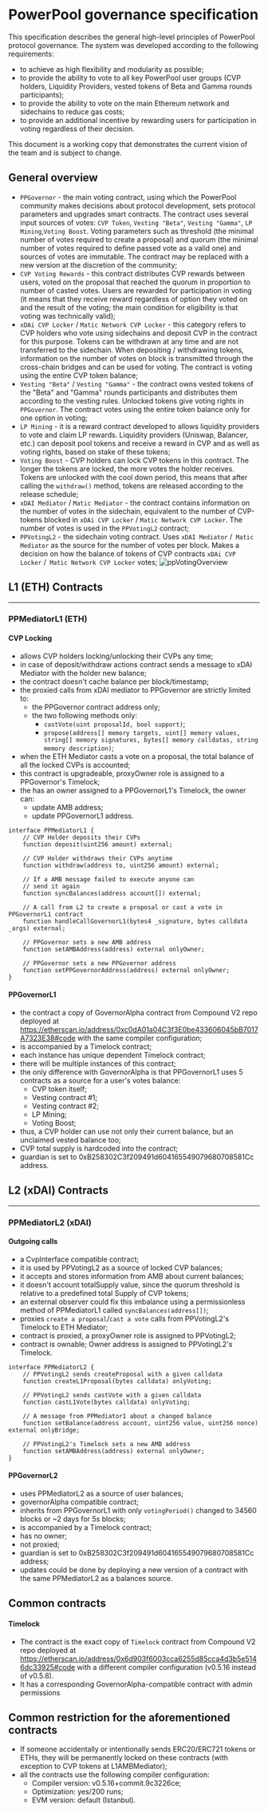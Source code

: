# PowerPool governance specification

This specification describes the general high-level principles of PowerPool protocol governance.
The system was developed according to the following requirements:
* to achieve as high flexibility and modularity as possible;
* to provide the ability to vote to all key PowerPool user groups (CVP holders, Liquidity Providers, vested tokens of Beta and Gamma rounds participants);
* to provide the ability to vote on the main Ethereum network and sidechains to reduce gas costs;
* to provide an additional incentive by rewarding users for participation in voting regardless of their decision.

This document is a working copy that demonstrates the current vision of the team and is subject to change.

## General overview
* `PPGovernor` - the main voting contract, using which the PowerPool community makes decisions about protocol development, sets protocol parameters and upgrades smart contracts. The contract uses several input sources of votes: `CVP Token`, `Vesting "Beta"`, `Vesting "Gamma"`, `LP Mining`,`Voting Boost`. Voting parameters such as threshold (the minimal number of votes required to create a proposal) and quorum (the minimal number of votes required to define passed vote as a valid one) and sources of votes are immutable. The contract may be replaced with a new version at the discretion of the community;
* `CVP Voting Rewards` - this contract distributes CVP rewards between users, voted on the proposal that reached the quorum in proportion to number of casted votes. Users are rewarded for participation in voting (it means that they receive reward regardless of option they voted on and the result of the voting; the main condition for eligibility is that voting was technically valid);
* `xDAi CVP Locker` / `Matic Network CVP Locker` - this category refers to CVP holders who vote using sidechains and deposit CVP in the contract for this purpose. Tokens can be withdrawn at any time and are not transferred to the sidechain. When depositing / withdrawing tokens, information on the number of votes on block is transmitted through the cross-chain bridges and can be used for voting. The contract is voting using the entire CVP token balance;
* `Vesting "Beta"` / `Vesting "Gamma"` - the contract owns vested tokens of the "Beta" and "Gamma" rounds participants and distributes them according to the vesting rules. Unlocked tokens give voting rights in `PPGovernor`. The contract votes using the entire token balance only for one option in voting;
* `LP Mining` - it is a reward contract developed to allows liquidity providers to vote and claim LP rewards. Liquidity providers (Uniswap, Balancer, etc.) can deposit pool tokens and receive a reward in CVP and as well as voting rights, based on stake of these tokens;
* `Voting Boost` - CVP holders can lock CVP tokens in this contract. The longer the tokens are locked, the more votes the holder receives. Tokens are unlocked with the cool down period, this means that after calling the `withdraw()` method, tokens are released according to the release schedule;
* `xDAI Mediator` / `Matic Mediator` - the contract contains information on the number of votes in the sidechain, equivalent to the number of CVP-tokens blocked in `xDAi CVP Locker` / `Matic Network CVP Locker`. The number of votes is used in the `PPVotingL2` contract;
* `PPVotingL2` - the sidechain voting contract. Uses `xDAI Mediator` /` Matic Mediator` as the source for the number of votes per block. Makes a decision on how the balance of tokens of CVP contracts `xDAi CVP Locker` /` Matic Network CVP Locker` votes;
![ppVotingOverview](https://github.com/powerpool-finance/powerpool-docs/blob/master/images/ppVotingOverview.png?raw=true)
## L1 (ETH) Contracts

----
### PPMediatorL1 (ETH)

#### CVP Locking
* allows CVP holders locking/unlocking their CVPs any time;
* in case of deposit/withdraw actions contract sends a message to xDAI Mediator with the holder new balance;
* the contract doesn't cache balance per block/timestamp;
* the proxied calls from xDAI mediator to PPGovernor are strictly limited to:
	* the PPGovernor contract address only;
	* the two following methods only:
		* `castVote(uint proposalId, bool support)`;
		* `propose(address[] memory targets, uint[] memory values, string[] memory signatures, bytes[] memory calldatas, string memory description)`;
* when the ETH Mediator casts a vote on a proposal, the total balance of all the locked CVPs is accounted;
* this contract is upgradeable, proxyOwner role is assigned to a PPGovernor's Timelock;
* the has an owner assigned to a PPGovernorL1's Timelock, the owner can:
	* update AMB address;
	* update PPGovernorL1 address.

```solidity
interface PPMediatorL1 {
	// CVP Holder deposits their CVPs
	function deposit(uint256 amount) external;

	// CVP Holder withdraws their CVPs anytime
	function withdraw(address to, uint256 amount) external;

	// If a AMB message failed to execute anyone can
	// send it again
	function syncBalances(address account[]) external;

	// A call from L2 to create a proposal or cast a vote in PPGovernorL1 contract
	function handleCallGovernorL1(bytes4 _signature, bytes calldata _args) external;

	// PPGovernor sets a new AMB address
	function setAMBAddress(address) external onlyOwner;

	// PPGovernor sets a new PPGovernor address
	function setPPGovernorAddress(address) external onlyOwner;
}
```

#### PPGovernorL1
* the contract a copy of GovernorAlpha contract from Compound V2 repo deployed at
https://etherscan.io/address/0xc0dA01a04C3f3E0be433606045bB7017A7323E38#code with the same
compiler configuration;
* is accompanied by a Timelock contract;
* each instance has unique dependent Timelock contract;
* there will be multiple instances of this contract;
* the only difference with GovernorAlpha is that PPGovernorL1 uses 5 contracts as a source for a user's votes balance:
	* CVP token itself;
	* Vesting contract #1;
	* Vesting contract #2;
	* LP Mining;
	* Voting Boost;
* thus, a CVP holder can use not only their current balance, but an unclaimed vested balance too;
* CVP total supply is hardcoded into the contract;
* guardian is set to 0xB258302C3f209491d604165549079680708581Cc address.

## L2 (xDAI) Contracts

----
### PPMediatorL2 (xDAI)

#### Outgoing calls

* a CvpInterface compatible contract;
* it is used by PPVotingL2 as a source of locked CVP balances;
* it accepts and stores information from AMB about current balances;
* it doesn't account totalSupply value, since the quorum threshold is relative to a predefined total Supply of CVP tokens;
* an external observer could fix this imbalance using a permissionless method of PPMediatorL1 called `syncBalances(address[])`;
* proxies `create a proposal`/`cast a vote` calls from PPVotingL2's Timelock to ETH Mediator;
* contract is proxied, a proxyOwner role is assigned to PPVotingL2;
* contract is ownable; Owner address is assigned to PPVotingL2's Timelock.


```solidity
interface PPMediatorL2 {
	// PPVotingL2 sends createProposal with a given calldata
	function createL1Proposal(bytes calldata) onlyVoting;

	// PPVotingL2 sends castVote with a given calldata
	function castL1Vote(bytes calldata) onlyVoting;

	// A message from PPMediator1 about a changed balance
	function setBalance(address account, uint256 value, uint256 nonce) external onlyBridge;

	// PPVotingL2's Timelock sets a new AMB address
	function setAMBAddress(address) external onlyOwner;
}
```

#### PPGovernorL2

* uses PPMediatorL2 as a source of user balances;
* governorAlpha compatible contract;
* inherits from PPGovernorL1 with only `votingPeriod()` changed to 34560 blocks or ~2 days for 5s blocks;
* is accompanied by a Timelock contract;
* has no owner;
* not proxied;
* guardian is set to 0xB258302C3f209491d604165549079680708581Cc address;
* updates could be done by deploying a new version of a contract with the same PPMediatorL2 as a balances source.

## Common contracts
#### Timelock

* The contract is the exact copy of `Timelock` contract from Compound V2 repo deployed at
https://etherscan.io/address/0x6d903f6003cca6255d85cca4d3b5e5146dc33925#code with a different
 compiler configuration (v0.5.16 instead of v0.5.8).
* It has a corresponding GovernorAlpha-compatible contract with admin permissions

## Common restriction for the aforementioned contracts
* If someone accidentally or intentionally sends ERC20/ERC721 tokens or ETHs,
 they will be permanently locked on these contracts (with exception to CVP tokens at L1AMBMediator);
* all the contracts use the following compiler configuration:
    * Compiler version: v0.5.16+commit.9c3226ce;
    * Optimization: yes/200 runs;
    * EVM version: default (Istanbul).
